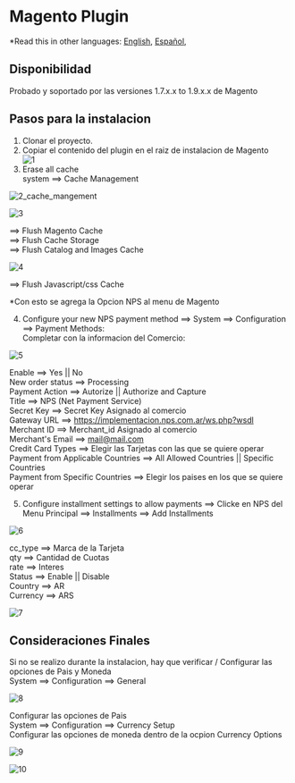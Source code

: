 # Magento Plugin

*Read this in other languages: [English](README.md), [Español](README.es.md),

## Disponibilidad
Probado y soportado por las versiones 1.7.x.x to 1.9.x.x de Magento

## Pasos para la instalacion
1. Clonar el proyecto.
2. Copiar el contenido del plugin en el raiz de instalacion de Magento  
![1](https://cloud.githubusercontent.com/assets/24914148/25488577/c34daeda-2b3d-11e7-8c21-ba08d45ba890.png)
3. Erase all cache  
  system ==> Cache Management  

  ![2_cache_mangement](https://cloud.githubusercontent.com/assets/24914148/25488624/df814fb2-2b3d-11e7-86be-8e644490fe51.png)

  ![3](https://cloud.githubusercontent.com/assets/24914148/25488626/df84dfce-2b3d-11e7-8779-7ee35da1d904.png)   

  ==> Flush Magento Cache  
  ==> Flush Cache Storage    
  ==> Flush Catalog and Images Cache  

  ![4](https://cloud.githubusercontent.com/assets/24914148/25488625/df848b1e-2b3d-11e7-85c0-86e7b25f780f.png)

  ==> Flush Javascript/css Cache  

  *Con esto se agrega la Opcion NPS al menu de Magento  

4. Configure your new NPS payment method ==> System ==> Configuration ==>  Payment Methods:  
  Completar con la informacion del Comercio:  

  ![5](https://cloud.githubusercontent.com/assets/24914148/25488627/df84ef82-2b3d-11e7-94e8-e35a4be558f2.png)  

  Enable ==> Yes   ||  No  
  New order status  ==> Processing  
  Payment Action ==> Autorize  || Authorize and Capture  
  Title  ==> NPS (Net Payment Service)  
  Secret Key  ==> Secret Key Asignado al comercio  
  Gateway URL ==> https://implementacion.nps.com.ar/ws.php?wsdl  
  Merchant ID  ==>  Merchant_id Asignado al comercio  
  Merchant's Email ==> mail@mail.com  
  Credit Card Types ==> Elegir las Tarjetas con las que se quiere operar  
  Payment from Applicable Countries ==> All Allowed Countries  || Specific Countries  
  Payment from Specific Countries ==> Elegir los paises en los que se quiere operar  

5. Configure installment settings to allow payments ==> Clicke en NPS del Menu Principal ==> Installments ==> Add Installments  

  ![6](https://cloud.githubusercontent.com/assets/24914148/25488628/df89e1fe-2b3d-11e7-8613-f1ad2486e7b5.png)  

  cc_type ==> Marca de la Tarjeta  
  qty ==> Cantidad de Cuotas  
  rate ==> Interes  
  Status ==> Enable   ||   Disable  
  Country ==> AR  
  Currency ==> ARS  

  ![7](https://cloud.githubusercontent.com/assets/24914148/25488629/dfceaa0a-2b3d-11e7-888e-ffc6130891dc.png)

## Consideraciones Finales
Si no se realizo durante la instalacion, hay que verificar / Configurar las opciones de Pais y Moneda  
  System ==> Configuration ==> General  

![8](https://cloud.githubusercontent.com/assets/24914148/25488630/dfe32c64-2b3d-11e7-9132-23dcf6b1ed2d.png)

Configurar las opciones de Pais  
  System ==> Configuration ==> Currency Setup  
Configurar las opciones de moneda dentro de la ocpion Currency Options  

![9](https://cloud.githubusercontent.com/assets/24914148/25488631/dfecbc02-2b3d-11e7-9480-6b28a992910d.png)

![10](https://cloud.githubusercontent.com/assets/24914148/25488632/e0400ab0-2b3d-11e7-8a80-74feba06f70e.png)  
